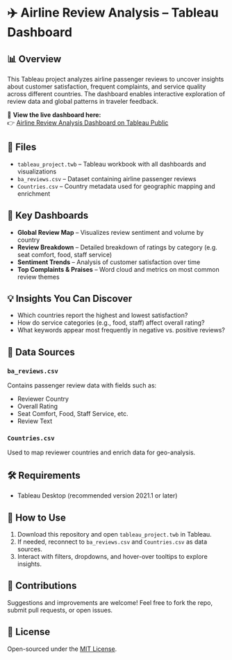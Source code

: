 # ✈️ Airline Review Analysis – Tableau Dashboard

## 📊 Overview

This Tableau project analyzes airline passenger reviews to uncover insights about customer satisfaction, frequent complaints, and service quality across different countries. The dashboard enables interactive exploration of review data and global patterns in traveler feedback.

🔗 **View the live dashboard here:**  
👉 [Airline Review Analysis Dashboard on Tableau Public](https://public.tableau.com/shared/DZDT8CXTS?:display_count=n&:origin=viz_share_link)

## 📁 Files

- `tableau_project.twb` – Tableau workbook with all dashboards and visualizations
- `ba_reviews.csv` – Dataset containing airline passenger reviews
- `Countries.csv` – Country metadata used for geographic mapping and enrichment

## 📌 Key Dashboards

- **Global Review Map** – Visualizes review sentiment and volume by country
- **Review Breakdown** – Detailed breakdown of ratings by category (e.g. seat comfort, food, staff service)
- **Sentiment Trends** – Analysis of customer satisfaction over time
- **Top Complaints & Praises** – Word cloud and metrics on most common review themes

## 💡 Insights You Can Discover

- Which countries report the highest and lowest satisfaction?
- How do service categories (e.g., food, staff) affect overall rating?
- What keywords appear most frequently in negative vs. positive reviews?

## 🧾 Data Sources

### `ba_reviews.csv`
Contains passenger review data with fields such as:
- Reviewer Country
- Overall Rating
- Seat Comfort, Food, Staff Service, etc.
- Review Text

### `Countries.csv`
Used to map reviewer countries and enrich data for geo-analysis.

## 🛠️ Requirements

- Tableau Desktop (recommended version 2021.1 or later)

## 🚀 How to Use

1. Download this repository and open `tableau_project.twb` in Tableau.
2. If needed, reconnect to `ba_reviews.csv` and `Countries.csv` as data sources.
3. Interact with filters, dropdowns, and hover-over tooltips to explore insights.

## 🙌 Contributions

Suggestions and improvements are welcome! Feel free to fork the repo, submit pull requests, or open issues.

## 📄 License

Open-sourced under the [MIT License](LICENSE).
